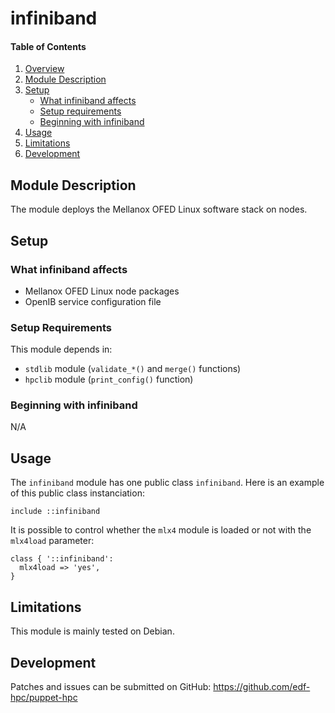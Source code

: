# infiniband

#### Table of Contents

1. [Overview](#overview)
2. [Module Description](#module-description)
3. [Setup](#setup)
    * [What infiniband affects](#what-infiniband-affects)
    * [Setup requirements](#setup-requirements)
    * [Beginning with infiniband](#beginning-with-infiniband)
4. [Usage](#usage)
5. [Limitations](#limitations)
6. [Development](#development)

## Module Description

The module deploys the Mellanox OFED Linux software stack on nodes.

## Setup

### What infiniband affects

* Mellanox OFED Linux node packages
* OpenIB service configuration file 

### Setup Requirements

This module depends in:

* `stdlib` module (`validate_*()` and `merge()` functions)
* `hpclib` module (`print_config()` function)

### Beginning with infiniband

N/A

## Usage

The `infiniband` module has one public class `infiniband`. Here is an example of
this public class instanciation:

```
include ::infiniband
```

It is possible to control whether the `mlx4` module is loaded or not with the
`mlx4load` parameter:


```
class { '::infiniband':
  mlx4load => 'yes',
}
```

## Limitations

This module is mainly tested on Debian.

## Development

Patches and issues can be submitted on GitHub:
https://github.com/edf-hpc/puppet-hpc
